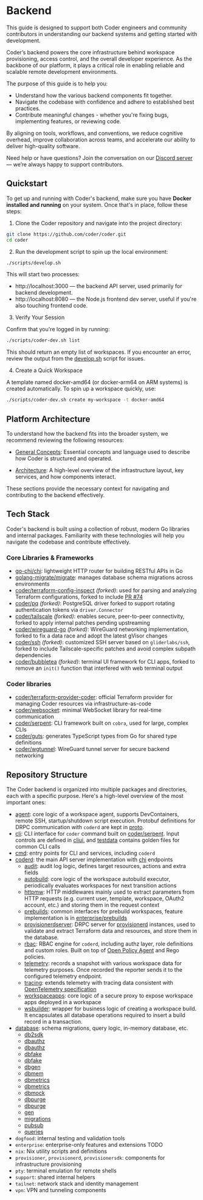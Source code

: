 # Backend

This guide is designed to support both Coder engineers and community contributors in understanding our backend systems and getting started with development.

Coder’s backend powers the core infrastructure behind workspace provisioning, access control, and the overall developer experience. As the backbone of our platform, it plays a critical role in enabling reliable and scalable remote development environments.

The purpose of this guide is to help you:

* Understand how the various backend components fit together.
* Navigate the codebase with confidence and adhere to established best practices.
* Contribute meaningful changes - whether you're fixing bugs, implementing features, or reviewing code.

By aligning on tools, workflows, and conventions, we reduce cognitive overhead, improve collaboration across teams, and accelerate our ability to deliver high-quality software.

Need help or have questions? Join the conversation on our [Discord server](https://discord.com/invite/coder) — we’re always happy to support contributors.

## Quickstart

To get up and running with Coder's backend, make sure you have **Docker installed and running** on your system. Once that's in place, follow these steps:

1. Clone the Coder repository and navigate into the project directory:

```sh
git clone https://github.com/coder/coder.git
cd coder
```

2. Run the development script to spin up the local environment:

```sh
./scripts/develop.sh
```

This will start two processes:
* http://localhost:3000 — the backend API server, used primarily for backend development.
* http://localhost:8080 — the Node.js frontend dev server, useful if you're also touching frontend code.

3. Verify Your Session

Confirm that you're logged in by running:

```sh
./scripts/coder-dev.sh list
```

This should return an empty list of workspaces. If you encounter an error, review the output from the [develop.sh](https://github.com/coder/coder/blob/main/scripts/develop.sh) script for issues.

4. Create a Quick Workspace

A template named docker-amd64 (or docker-arm64 on ARM systems) is created automatically. To spin up a workspace quickly, use:

```sh
./scripts/coder-dev.sh create my-workspace -t docker-amd64
```

## Platform Architecture

To understand how the backend fits into the broader system, we recommend reviewing the following resources:
* [General Concepts](../admin/infrastructure/validated-architectures/index.md#general-concepts): Essential concepts and language used to describe how Coder is structured and operated.

* [Architecture](../admin/infrastructure/architecture.md): A high-level overview of the infrastructure layout, key services, and how components interact.

These sections provide the necessary context for navigating and contributing to the backend effectively.

## Tech Stack

Coder's backend is built using a collection of robust, modern Go libraries and internal packages. Familiarity with these technologies will help you navigate the codebase and contribute effectively.

### Core Libraries & Frameworks

* [go-chi/chi](https://github.com/go-chi/chi): lightweight HTTP router for building RESTful APIs in Go
* [golang-migrate/migrate](https://github.com/golang-migrate/migrate): manages database schema migrations across environments
* [coder/terraform-config-inspect](https://github.com/coder/terraform-config-inspect) *(forked)*: used for parsing and analyzing Terraform configurations, forked to include [PR #74](https://github.com/hashicorp/terraform-config-inspect/pull/74)
* [coder/pq](https://github.com/coder/pq) *(forked)*: PostgreSQL driver forked to support rotating authentication tokens via `driver.Connector`
* [coder/tailscale](https://github.com/coder/tailscale) *(forked)*: enables secure, peer-to-peer connectivity, forked to apply internal patches pending upstreaming
* [coder/wireguard-go](https://github.com/coder/wireguard-go) *(forked)*: WireGuard networking implementation, forked to fix a data race and adopt the latest gVisor changes
* [coder/ssh](https://github.com/coder/ssh) *(forked)*: customized SSH server based on `gliderlabs/ssh`, forked to include Tailscale-specific patches and avoid complex subpath dependencies
* [coder/bubbletea](https://github.com/coder/bubbletea) *(forked)*: terminal UI framework for CLI apps, forked to remove an `init()` function that interfered with web terminal output

### Coder libraries

* [coder/terraform-provider-coder](https://github.com/coder/terraform-provider-coder): official Terraform provider for managing Coder resources via infrastructure-as-code
* [coder/websocket](https://github.com/coder/websocket): minimal WebSocket library for real-time communication
* [coder/serpent](https://github.com/coder/serpent): CLI framework built on `cobra`, used for large, complex CLIs
* [coder/guts](https://github.com/coder/guts): generates TypeScript types from Go for shared type definitions
* [coder/wgtunnel](https://github.com/coder/wgtunnel): WireGuard tunnel server for secure backend networking

## Repository Structure

The Coder backend is organized into multiple packages and directories, each with a specific purpose. Here's a high-level overview of the most important ones:

* [agent](https://github.com/coder/coder/tree/main/agent): core logic of a workspace agent, supports DevContainers, remote SSH, startup/shutdown script execution. Protobuf definitions for DRPC communication with `coderd` are kept in [proto](https://github.com/coder/coder/tree/main/agent/proto).
* [cli](https://github.com/coder/coder/tree/main/cli): CLI interface for `coder` command built on [coder/serpent](https://github.com/coder/serpent). Input controls are defined in [cliui](https://github.com/coder/coder/tree/docs-backend-contrib-guide/cli/cliui), and [testdata](https://github.com/coder/coder/tree/docs-backend-contrib-guide/cli/testdata) contains golden files for common CLI calls
* [cmd](https://github.com/coder/coder/tree/main/cmd): entry points for CLI and services, including `coderd`
* [coderd](https://github.com/coder/coder/tree/main/coderd): the main API server implementation with [chi](https://github.com/go-chi/chi) endpoints
  * [audit](https://github.com/coder/coder/tree/main/coderd/audit): audit log logic, defines target resources, actions and extra fields
  * [autobuild](https://github.com/coder/coder/tree/main/coderd/autobuild): core logic of the workspace autobuild executor, periodically evaluates workspaces for next transition actions
  * [httpmw](https://github.com/coder/coder/tree/main/coderd/httpmw): HTTP middlewares mainly used to extract parameters from HTTP requests (e.g. current user, template, workspace, OAuth2 account, etc.) and storing them in the request context
  * [prebuilds](https://github.com/coder/coder/tree/main/coderd/prebuilds): common interfaces for prebuild workspaces, feature implementation is in [enterprise/prebuilds](https://github.com/coder/coder/tree/main/enterprise/coderd/prebuilds)
  * [provisionerdserver](https://github.com/coder/coder/tree/main/coderd/provisionerdserver): DRPC server for [provisionerd](https://github.com/coder/coder/tree/main/provisionerd) instances, used to validate and extract Terraform data and resources, and store them in the database.
  * [rbac](https://github.com/coder/coder/tree/main/coderd/rbac): RBAC engine for `coderd`, including authz layer, role definitions and custom roles. Built on top of [Open Policy Agent](https://github.com/open-policy-agent/opa) and Rego policies.
  * [telemetry](https://github.com/coder/coder/tree/main/coderd/telemetry): records a snapshot with various workspace data for telemetry purposes. Once recorded the reporter sends it to the configured telemetry endpoint.
  * [tracing](https://github.com/coder/coder/tree/main/coderd/tracing): extends telemetry with tracing data consistent with [OpenTelemetry specification](https://github.com/open-telemetry/opentelemetry-specification/blob/main/specification/protocol/exporter.md)
  * [workspaceapps](https://github.com/coder/coder/tree/main/coderd/workspaceapps): core logic of a secure proxy to expose workspace apps deployed in a workspace
  * [wsbuilder](https://github.com/coder/coder/tree/main/coderd/wsbuilder): wrapper for business logic of creating a workspace build. It encapsulates all database operations required to insert a build record in a transaction.
* [database](https://github.com/coder/coder/tree/main/coderd/database): schema migrations, query logic, in-memory database, etc.
  * [db2sdk](https://github.com/coder/coder/tree/main/coderd/database/db2sdk)
  * [dbauthz](https://github.com/coder/coder/tree/main/coderd/database/dbauthz)
  * [dbauthz](https://github.com/coder/coder/tree/main/coderd/database/dbauthz)
  * [dbfake](https://github.com/coder/coder/tree/main/coderd/database/dbfake)
  * [dbfake](https://github.com/coder/coder/tree/main/coderd/database/dbfake)
  * [dbgen](https://github.com/coder/coder/tree/main/coderd/database/dbgen)
  * [dbmem](https://github.com/coder/coder/tree/main/coderd/database/dbmem)
  * [dbmetrics](https://github.com/coder/coder/tree/main/coderd/database/dbmetrics)
  * [dbmetrics](https://github.com/coder/coder/tree/main/coderd/database/dbmetrics)
  * [dbmock](https://github.com/coder/coder/tree/main/coderd/database/dbmock)
  * [dbpurge](https://github.com/coder/coder/tree/main/coderd/database/dbpurge)
  * [dbpurge](https://github.com/coder/coder/tree/main/coderd/database/dbpurge)
  * [gen](https://github.com/coder/coder/tree/main/coderd/database/gen)
  * [migrations](https://github.com/coder/coder/tree/main/coderd/database/migrations)
  * [pubsub](https://github.com/coder/coder/tree/main/coderd/database/pubsub)
  * [queries](https://github.com/coder/coder/tree/main/coderd/database/queries)
* `dogfood`: internal testing and validation tools
* `enterprise`: enterprise-only features and extensions
TODO
* `nix`: Nix utility scripts and definitions
* `provisioner`, `provisionerd`, `provisionersdk`: components for infrastructure provisioning
* `pty`: terminal emulation for remote shells
* `support`: shared internal helpers
* `tailnet`: network stack and identity management
* `vpn`: VPN and tunneling components
